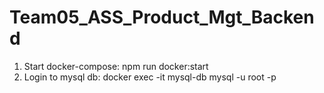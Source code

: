# Team05_ASS_Product_Mgt_Backend

1. Start docker-compose: npm run docker:start
2. Login to mysql db: docker exec -it mysql-db mysql -u root -p
